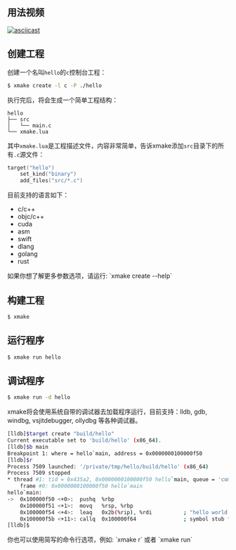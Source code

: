 ## 用法视频

[![asciicast](https://asciinema.org/a/133693.png)](https://asciinema.org/a/133693)

## 创建工程

创建一个名叫`hello`的`c`控制台工程：

```bash
$ xmake create -l c -P ./hello
```

执行完后，将会生成一个简单工程结构：

```
hello
├── src
│   └── main.c
└── xmake.lua
```

其中`xmake.lua`是工程描述文件，内容非常简单，告诉xmake添加`src`目录下的所有`.c`源文件：

```lua
target("hello")
    set_kind("binary")
    add_files("src/*.c") 
```

目前支持的语言如下：

* c/c++
* objc/c++
* cuda
* asm
* swift
* dlang
* golang
* rust

<p class="tip">
    如果你想了解更多参数选项，请运行: `xmake create --help`
</p>

## 构建工程

```bash
$ xmake
```

## 运行程序

```bash
$ xmake run hello
```

## 调试程序

```bash
$ xmake run -d hello 
```

xmake将会使用系统自带的调试器去加载程序运行，目前支持：lldb, gdb, windbg, vsjitdebugger, ollydbg 等各种调试器。

```bash
[lldb]$target create "build/hello"
Current executable set to 'build/hello' (x86_64).
[lldb]$b main
Breakpoint 1: where = hello`main, address = 0x0000000100000f50
[lldb]$r
Process 7509 launched: '/private/tmp/hello/build/hello' (x86_64)
Process 7509 stopped
* thread #1: tid = 0x435a2, 0x0000000100000f50 hello`main, queue = 'com.apple.main-thread', stop reason = breakpoint 1.1
    frame #0: 0x0000000100000f50 hello`main
hello`main:
->  0x100000f50 <+0>:  pushq  %rbp
    0x100000f51 <+1>:  movq   %rsp, %rbp
    0x100000f54 <+4>:  leaq   0x2b(%rip), %rdi          ; "hello world!"
    0x100000f5b <+11>: callq  0x100000f64               ; symbol stub for: puts
[lldb]$
```

<p class="tip">
    你也可以使用简写的命令行选项，例如: `xmake r` 或者 `xmake run`
</p>

